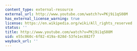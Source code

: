 ```yaml
---
content_type: external-resource
external_url: http://www.youtube.com/watch?v=PKj9i1qS08M
has_external_license_warning: true
license: https://en.wikipedia.org/wiki/All_rights_reserved
status: ''
title: http://www.youtube.com/watch?v=PKj9i1qS08M
uid: e55c060c-6f82-419a-828d-53fe1ec882f7
wayback_url: ''
---
```

